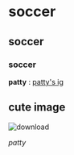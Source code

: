 # soccer
## soccer
### soccer
**patty** :
[patty's ig](https://www.instagram.com/patty_so781/)

## **cute image**
![download](https://github.com/PatriciaSuclupe/soccer/assets/154629414/bd5e692e-6fd3-49e2-ae18-3d0f79b84312)

*patty*
